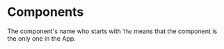 # Components

The component's name who starts with `The` means that the component is the only one in the App.
